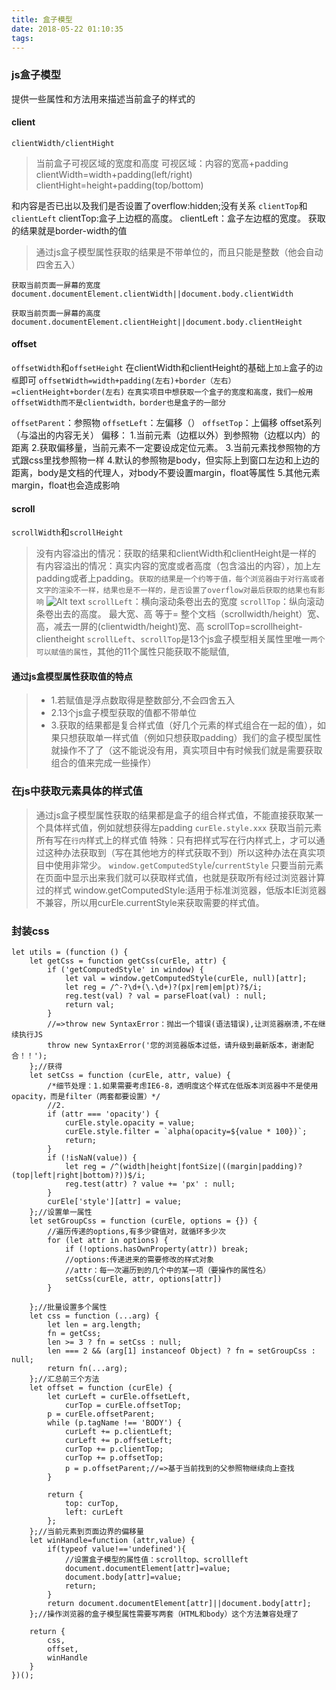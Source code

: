 ```yaml
---
title: 盒子模型
date: 2018-05-22 01:10:35
tags:
---
```

###   js盒子模型
提供一些属性和方法用来描述当前盒子的样式的
####   client
`clientWidth/clientHight`
> 当前盒子可视区域的宽度和高度
> 可视区域：内容的宽高+padding
> clientWidth=width+padding(left/right)
> clientHight=height+padding(top/bottom)

和内容是否已出以及我们是否设置了overflow:hidden;没有关系
`clientTop`和`clientLeft`
clientTop:盒子上边框的高度。
clientLeft：盒子左边框的宽度。
获取的结果就是border-width的值

>通过js盒子模型属性获取的结果是不带单位的，而且只能是整数（他会自动四舍五入）
```
获取当前页面一屏幕的宽度
document.documentElement.clientWidth||document.body.clientWidth

获取当前页面一屏幕的高度
document.documentElement.clientHeight||document.body.clientHeight

```
####   offset
`offsetWidth`和`offsetHeight`
在clientWidth和clientHeight的基础上`加上`盒子的`边框`即可
`offsetWidth=width+padding(左右)+border（左右）=clientHeight+border(左右)`
`在真实项目中想获取一个盒子的宽度和高度，我们一般用offsetWidth而不是clientwidth，border也是盒子的一部分`


`offsetParent`：参照物
`offsetLeft`：左偏移（）
`offsetTop`：上偏移
offset系列（与溢出的内容无关）
偏移：
1.当前元素（边框以外）到参照物（边框以内）的距离
2.获取偏移量，当前元素不一定要设成定位元素。
3.当前元素找参照物的方式跟css里找参照物一样
4.默认的参照物是body，但实际上到窗口左边和上边的距离，body是文档的代理人，对body不要设置margin，float等属性
5.其他元素margin，float也会造成影响
####   scroll
`scrollWidth`和`scrollHeight`
>没有内容溢出的情况：获取的结果和clientWidth和clientHeight是一样的
>有内容溢出的情况：真实内容的宽度或者高度（包含溢出的内容），加上左padding或者上padding。`获取的结果是一个约等于值，每个浏览器由于对行高或者文字的渲染不一样，结果也是不一样的，是否设置了overflow对最后获取的结果也有影响`
>![Alt text](./1522516108981.png)
>`scrollLeft`：横向滚动条卷出去的宽度
>`scrollTop`：纵向滚动条卷出去的高度。
>最大宽、高  等于= 整个文档（scrollwidth/height）宽、高，减去一屏的(clientwidth/height)宽、高
>    scrollTop=scrollheight-clientheight
>    `scrollLeft`、`scrollTop`是13个js盒子模型相关属性里唯一`两个可以赋值的属性`，其他的11个属性只能获取不能赋值,

####  通过js盒模型属性获取值的特点
>    - 1.若赋值是浮点数取得是整数部分,不会四舍五入
>    -  2.13个js盒子模型获取的值都不带单位
>    - 3.获取的结果都是复合样式值（好几个元素的样式组合在一起的值），如果只想获取单一样式值（例如只想获取padding）我们的盒子模型属性就操作不了了（这不能说没有用，真实项目中有时候我们就是需要获取组合的值来完成一些操作）
###   在js中获取元素具体的样式值
>通过js盒子模型属性获取的结果都是盒子的组合样式值，不能直接获取某一个具体样式值，例如就想获得左padding
`curEle.style.xxx`
获取当前元素所有写在`行内`样式上的样式值
特殊：只有把样式写在行内样式上，才可以通过这种办法获取到（写在其他地方的样式获取不到）所以这种办法在真实项目中使用非常少。
`window.getComputedStyle`/`currentStyle`
>只要当前元素在页面中显示出来我们就可以获取样式值，也就是获取所有经过浏览器计算过的样式
window.getComputedStyle:适用于标准浏览器，低版本IE浏览器不兼容，所以用curEle.currentStyle来获取需要的样式值。
### 封装css
```
let utils = (function () {
    let getCss = function getCss(curEle, attr) {
        if ('getComputedStyle' in window) {
            let val = window.getComputedStyle(curEle, null)[attr];
            let reg = /^-?\d+(\.\d+)?(px|rem|em|pt)?$/i;
            reg.test(val) ? val = parseFloat(val) : null;
            return val;
        }
        //=>throw new SyntaxError：抛出一个错误(语法错误),让浏览器崩溃,不在继续执行JS
        throw new SyntaxError('您的浏览器版本过低，请升级到最新版本，谢谢配合！！');
    };//获得
    let setCss = function (curEle, attr, value) {
        /*细节处理：1.如果需要考虑IE6-8，透明度这个样式在低版本浏览器中不是使用opacity，而是filter（两套都要设置）*/
        //2.
        if (attr === 'opacity') {
            curEle.style.opacity = value;
            curEle.style.filter = `alpha(opacity=${value * 100})`;
            return;
        }
        if (!isNaN(value)) {
            let reg = /^(width|height|fontSize|((margin|padding)?(top|left|right|bottom)?))$/i;
            reg.test(attr) ? value += 'px' : null;
        }
        curEle['style'][attr] = value;
    };//设置单一属性
    let setGroupCss = function (curEle, options = {}) {
        //遍历传递的options,有多少键值对，就循环多少次
        for (let attr in options) {
            if (!options.hasOwnProperty(attr)) break;
            //options:传递进来的需要修改的样式对象
            //attr：每一次遍历到的几个中的某一项（要操作的属性名）
            setCss(curEle, attr, options[attr])
        }

    };//批量设置多个属性
    let css = function (...arg) {
        let len = arg.length;
        fn = getCss;
        len >= 3 ? fn = setCss : null;
        len === 2 && (arg[1] instanceof Object) ? fn = setGroupCss : null;
        return fn(...arg);
    };//汇总前三个方法
    let offset = function (curEle) {
        let curLeft = curEle.offsetLeft,
            curTop = curEle.offsetTop;
        p = curEle.offsetParent;
        while (p.tagName !== 'BODY') {
            curLeft += p.clientLeft;
            curLeft += p.offsetLeft;
            curTop += p.clientTop;
            curTop += p.offsetTop;
            p = p.offsetParent;//=>基于当前找到的父参照物继续向上查找
        }

        return {
            top: curTop,
            left: curLeft
        };
    };//当前元素到页面边界的偏移量
    let winHandle=function (attr,value) {
        if(typeof value!=='undefined'){
            //设置盒子模型的属性值：scrolltop、scrollleft
            document.documentElement[attr]=value;
            document.body[attr]=value;
            return;
        }
        return document.documentElement[attr]||document.body[attr];
    };//操作浏览器的盒子模型属性需要写两套（HTML和body）这个方法兼容处理了

    return {
        css,
        offset,
        winHandle
    }
})();

```
